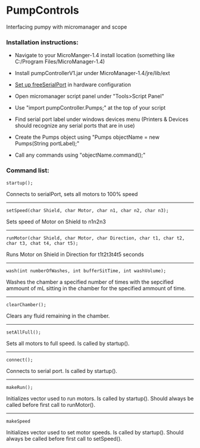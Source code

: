 # PumpControls
Interfacing pumpy with micromanager and scope

### Installation instructions:

* Navigate to your MicroManger-1.4 install location (something like C:/Program Files/MicroManager-1.4)

* Install pumpControllerV1.jar under MicroManager-1.4/jre/lib/ext

* [Set up freeSerialPort](https://micro-manager.org/wiki/FreeSerialPort) in hardware configuration

* Open micromanager script panel under "Tools>Script Panel"

* Use "import pumpController.Pumps;" at the top of your script

* Find serial port label under windows devices menu (Printers & Devices should recognize any serial ports that are in use)

* Create the Pumps object using "Pumps objectName = new Pumps(String portLabel);"

* Call any commands using "objectName.command();"

### Command list:

```
startup();
```
Connects to serialPort, sets all motors to 100% speed

___

```
setSpeed(char Shield, char Motor, char n1, char n2, char n3); 
```
Sets speed of Motor on Shield to n1n2n3

___

```
runMotor(char Shield, char Motor, char Direction, char t1, char t2, char t3, chat t4, char t5); 
```

Runs Motor on Shield in Direction for t1t2t3t4t5 seconds

___

```
wash(int numberOfWashes, int bufferSitTime, int washVolume); 
```

Washes the chamber a specified number of times with the sepcified ammount of mL sitting in the chamber for the specified ammount of time.

___

```
clearChamber();
```

Clears any fluid remaining in the chamber.

___

```
setAllFull();
```

Sets all motors to full speed. Is called by startup().

___

```
connect();
```

Connects to serial port. Is called by startup().

___

```
makeRun();
```

Initializes vector used to run motors. Is called by startup(). Should always be called before first call to runMotor().

___

```
makeSpeed
```

Initializes vector used to set motor speeds. Is called by startup(). Should always be called before first call to setSpeed().
